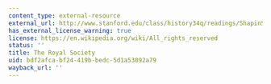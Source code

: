 ```yaml
---
content_type: external-resource
external_url: http://www.stanford.edu/class/history34q/readings/ShapinSchaffer/RoyalSociety.jpeg
has_external_license_warning: true
license: https://en.wikipedia.org/wiki/All_rights_reserved
status: ''
title: The Royal Society
uid: bdf2afca-bf24-419b-bedc-5d1a53092a79
wayback_url: ''
---
```

